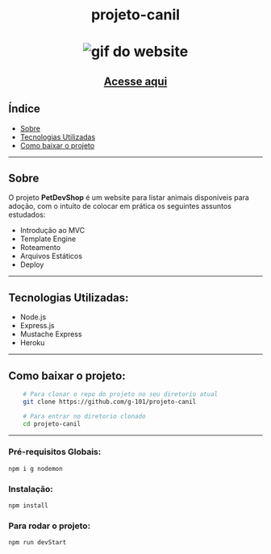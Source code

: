 <h1 align="center">
    projeto-canil
</h1>

<h1 align="center">
    <img alt="gif do website" src="public/images/preview.gif">
</h1>
<h2 align="center">
    <a href="https://projeto-canil.herokuapp.com/" target="_blank">Acesse aqui</a>
</h2>

## Índice

- [Sobre](#-sobre)
- [Tecnologias Utilizadas](#-tecnologias-utilizadas)
- [Como baixar o projeto](#-como-baixar-o-projeto)

---

## Sobre

O projeto **PetDevShop** é um website para listar animais disponíveis para adoção, com o intuito de colocar em prática os seguintes assuntos estudados:

- Introdução ao MVC
- Template Engine
- Roteamento
- Arquivos Estáticos
- Deploy

---

## Tecnologias Utilizadas:

- Node.js
- Express.js
- Mustache Express
- Heroku

---

## Como baixar o projeto:

```bash
    # Para clonar o repo do projeto no seu diretorio atual
    git clone https://github.com/g-101/projeto-canil

    # Para entrar no diretorio clonado
    cd projeto-canil
```

---

### Pré-requisitos Globais:

`npm i g nodemon`

### Instalação:

`npm install`

### Para rodar o projeto:

`npm run devStart`
